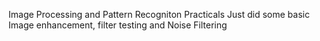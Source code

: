 Image Processing and Pattern Recogniton Practicals
Just did some basic Image enhancement, filter testing and Noise Filtering
